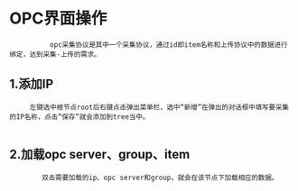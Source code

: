 # OPC界面操作

              opc采集协议是其中一个采集协议，通过id即item名称和上传协议中的数据进行绑定，达到采集-上传的需求。

## 1.添加IP

```
     左键选中根节点root后右键点击弹出菜单栏，选中“新增”在弹出的对话框中填写要采集的IP名称，点击“保存”就会添加到tree当中。
     
```

## 2.加载opc server、group、item

            双击需要加载的ip、opc server和group，就会在该节点下加载相应的数据。



